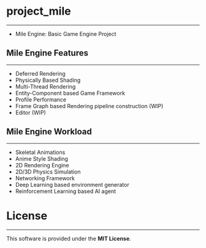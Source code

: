# project_mile
-------------------------------------
- Mile Engine: Basic Game Engine Project

## Mile Engine Features
------------------------------------
- Deferred Rendering
- Physically Based Shading
- Multi-Thread Rendering
- Entity-Component based Game Framework
- Profile Performance
- Frame Graph based Rendering pipeline construction (WIP)
- Editor (WIP)

## Mile Engine Workload
-------------------------------------
- Skeletal Animations
- Anime Style Shading
- 2D Rendering Engine
- 2D/3D Physics Simulation
- Networking Framework
- Deep Learning based environment generator
- Reinforcement Learning based AI agent

# License
-------------------------------------
This software is provided under the **MIT License**.
